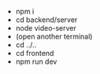 - npm i
- cd backend/server
- node video-server
- (open another terminal)
- cd ../..
- cd frontend
- npm run dev

